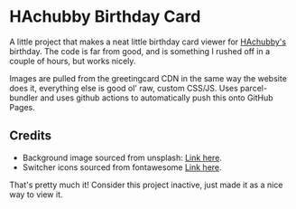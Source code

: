 # HAchubby Birthday Card

A little project that makes a neat little birthday card viewer for [HAchubby's](https://twitch.tv/hachubby) birthday. The code is far from good, and is something I rushed off in a couple of hours, but works nicely.

Images are pulled from the greetingcard CDN in the same way the website does it, everything else is good ol' raw, custom CSS/JS. Uses parcel-bundler and uses github actions to automatically push this onto GitHub Pages.

## Credits

- Background image sourced from unsplash: [Link here](https://unsplash.com/photos/EWDvHNNfUmQ).
- Switcher icons sourced from fontawesome [Link here](https://fontawesome.com).

That's pretty much it! Consider this project inactive, just made it as a nice way to view it.
